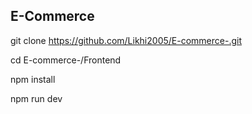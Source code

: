 E-Commerce
-----------------------------------------------------------------------------------------------------------------------

git clone https://github.com/Likhi2005/E-commerce-.git

cd E-commerce-/Frontend

npm install

npm run dev
